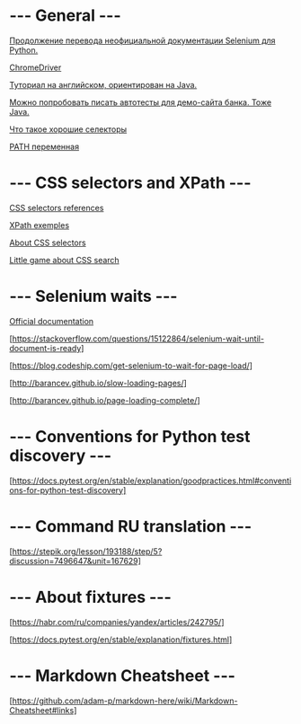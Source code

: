 
# --- General ---

[Продолжение перевода неофициальной документации Selenium для Python.](https://habr.com/ru/articles/250975/)

[ChromeDriver](http://chromedriver.chromium.org/getting-started)

[Туториал на английском, ориентирован на Java.](https://www.guru99.com/selenium-tutorial.html)

[Можно попробовать писать автотесты для демо-сайта банка. Тоже Java.](https://www.guru99.com/live-selenium-project.html)
 
[Что такое хорошие селекторы](http://barancev.github.io/good-locators/)

[PATH переменная](http://barancev.github.io/what-is-path-env-var/) 


# --- CSS selectors and XPath ---

[CSS selectors references](https://www.w3schools.com/cssref/css_selectors.php)

[XPath exemples](http://zvon.org/xxl/XPathTutorial/General_rus/examples.html)

[About CSS selectors](https://habr.com/ru/companies/otus/articles/350368/)

[Little game about CSS search](https://flukeout.github.io/)


# --- Selenium waits ---

[Official documentation](https://www.selenium.dev/documentation/webdriver/waits/)

[https://stackoverflow.com/questions/15122864/selenium-wait-until-document-is-ready]

[https://blog.codeship.com/get-selenium-to-wait-for-page-load/]

[http://barancev.github.io/slow-loading-pages/]

[http://barancev.github.io/page-loading-complete/]


# --- Conventions for Python test discovery ---

[https://docs.pytest.org/en/stable/explanation/goodpractices.html#conventions-for-python-test-discovery]


# --- Command RU translation ---

[https://stepik.org/lesson/193188/step/5?discussion=7496647&unit=167629]


# --- About fixtures ---

[https://habr.com/ru/companies/yandex/articles/242795/]

[https://docs.pytest.org/en/stable/explanation/fixtures.html]


# --- Markdown Cheatsheet ---
[https://github.com/adam-p/markdown-here/wiki/Markdown-Cheatsheet#links]
